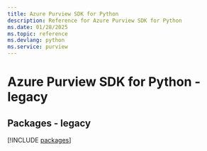 ```yaml
---
title: Azure Purview SDK for Python
description: Reference for Azure Purview SDK for Python
ms.date: 01/28/2025
ms.topic: reference
ms.devlang: python
ms.service: purview
---
```

# Azure Purview SDK for Python - legacy
## Packages - legacy
[!INCLUDE [packages](purview-index.md)]
